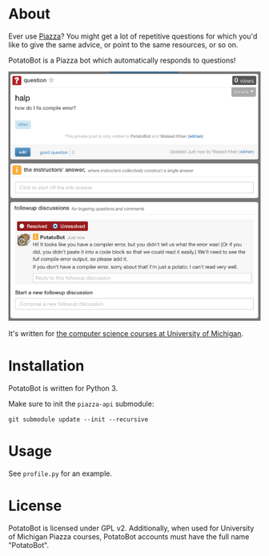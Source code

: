 # About

Ever use [Piazza][piazza]? You might get a lot of repetitive questions for which you'd
like to give the same advice, or point to the same resources, or so on.

  [piazza]: https://piazza.com/

PotatoBot is a Piazza bot which automatically responds to questions!

![PotatoBot comments on my compiler error](media/potatobot-compile-error.png)

It's written for [the computer science courses at University of Michigan][eecs].

  [eecs]: http://eecs.umich.edu/

# Installation

PotatoBot is written for Python 3.

Make sure to init the `piazza-api` submodule:

```
git submodule update --init --recursive
```

# Usage

See `profile.py` for an example.

# License

PotatoBot is licensed under GPL v2. Additionally, when used for University of
Michigan Piazza courses, PotatoBot accounts must have the full name "PotatoBot".
